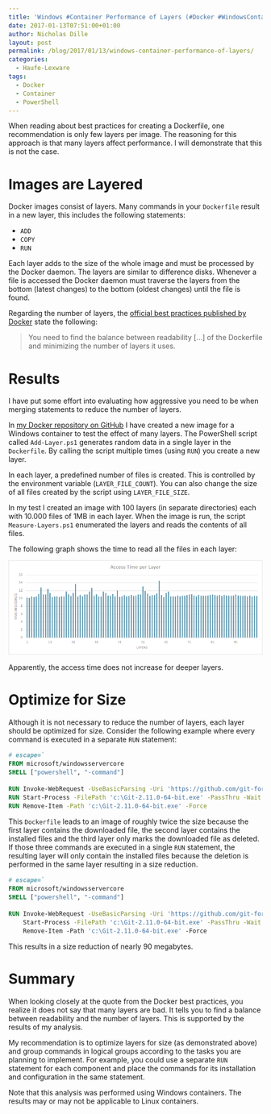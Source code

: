 ```yaml
---
title: 'Windows #Container Performance of Layers (#Docker #WindowsContainer)'
date: 2017-01-13T07:51:00+01:00
author: Nicholas Dille
layout: post
permalink: /blog/2017/01/13/windows-container-performance-of-layers/
categories:
  - Haufe-Lexware
tags:
  - Docker
  - Container
  - PowerShell
---
```

When reading about best practices for creating a Dockerfile, one recommendation is only few layers per image. The reasoning for this approach is that many layers affect performance. I will demonstrate that this is not the case.<!--more-->

# Images are Layered

Docker images consist of layers. Many commands in your `Dockerfile` result in a new layer, this includes the following statements:
- `ADD`
- `COPY`
- `RUN`

Each layer adds to the size of the whole image and must be processed by the Docker daemon. The layers are similar to difference disks. Whenever a file is accessed the Docker daemon must traverse the layers from the bottom (latest changes) to the bottom (oldest changes) until the file is found.

Regarding the number of layers, the [official best practices published by Docker](https://docs.docker.com/engine/userguide/eng-image/dockerfile_best-practices/) state the following:

> You need to find the balance between readability [...] of the Dockerfile and minimizing the number of layers it uses.

# Results

I have put some effort into evaluating how aggressive you need to be when merging statements to reduce the number of layers.

In [my Docker repository on GitHub](https://github.com/nicholasdille/docker/tree/master/perf) I have created a new image for a Windows container to test the effect of many layers. The PowerShell script called `Add-Layer.ps1` generates random data in a single layer in the `Dockerfile`. By calling the script multiple times (using `RUN`) you create a new layer.

In each layer, a predefined number of files is created. This is controlled by the environment variable (`LAYER_FILE_COUNT`). You can also change the size of all files created by the script using `LAYER_FILE_SIZE`.

In my test I created an image with 100 layers (in separate directories) each with 10.000 files of 1MB in each layer. When the image is run, the script `Measure-Layers.ps1` enumerated the layers and reads the contents of all files.

The following graph shows the time to read all the files in each layer:

![Access time per layer for 100 layers each with 10.000 files of 1MB](/media/2017/01/Windows_Container_Layer_Performance.png)

Apparently, the access time does not increase for deeper layers.

# Optimize for Size

Although it is not necessary to reduce the number of layers, each layer should be optimized for size. Consider the following example where every command is executed in a separate `RUN` statement:

```Dockerfile
# escape=`
FROM microsoft/windowsservercore
SHELL ["powershell", "-command"]

RUN Invoke-WebRequest -UseBasicParsing -Uri 'https://github.com/git-for-windows/git/releases/download/v2.11.0.windows.1/Git-2.11.0-64-bit.exe' -OutFile 'c:\Git-2.11.0-64-bit.exe'
RUN Start-Process -FilePath 'c:\Git-2.11.0-64-bit.exe' -PassThru -Wait -ArgumentList '/VERYSILENT /NORESTART /NOCANCEL /SP- /SUPPRESSMSGBOXES /DIR=c:\git'
RUN Remove-Item -Path 'c:\Git-2.11.0-64-bit.exe' -Force
```

This `Dockerfile` leads to an image of roughly twice the size because the first layer contains the downloaded file, the second layer contains the installed files and the third layer only marks the downloaded file as deleted. If those three commands are executed in a single `RUN` statement, the resulting layer will only contain the installed files because the deletion is performed in the same layer resulting in a size reduction.

```Dockerfile
# escape=`
FROM microsoft/windowsservercore
SHELL ["powershell", "-command"]

RUN Invoke-WebRequest -UseBasicParsing -Uri 'https://github.com/git-for-windows/git/releases/download/v2.11.0.windows.1/Git-2.11.0-64-bit.exe' -OutFile 'c:\Git-2.11.0-64-bit.exe'; `
    Start-Process -FilePath 'c:\Git-2.11.0-64-bit.exe' -PassThru -Wait -ArgumentList '/VERYSILENT /NORESTART /NOCANCEL /SP- /SUPPRESSMSGBOXES /DIR=c:\git'; `
    Remove-Item -Path 'c:\Git-2.11.0-64-bit.exe' -Force
```

This results in a size reduction of nearly 90 megabytes.

# Summary

When looking closely at the quote from the Docker best practices, you realize it does not say that many layers are bad. It tells you to find a balance between readability and the number of layers. This is supported by the results of my analysis.

My recommendation is to optimize layers for size (as demonstrated above) and group commands in logical groups according to the tasks you are planning to implement. For example, you could use a separate `RUN` statement for each component and place the commands for its installation and configuration in the same statement.

Note that this analysis was performed using Windows containers. The results may or may not be applicable to Linux containers.